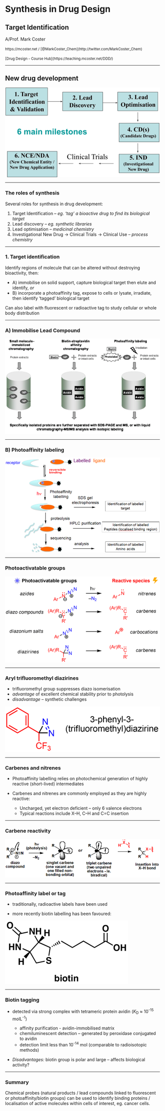 # Synthesis in Drug Design

## Target Identification

A/Prof. Mark Coster

<p>
<small>
https://mcoster.net / [@MarkCoster_Chem](http://twitter.com/MarkCoster_Chem)
</small>
</p>

<p>
<small>
[Drug Design - Course Hub](https://teaching.mcoster.net/DDD/)
</small>
</p>

---

## New drug development

![Drug discovery milestones](img/drug-discovery-milestones.png)

---

### The roles of synthesis

Several roles for synthesis in drug development:
1. Target Identification – _eg. ‘tag’ a bioactive drug to find its biological target_
2. Lead discovery – _eg. synthetic libraries_
3. Lead optimisation – _medicinal chemistry_
4. Investigational New Drug &rarr; Clinical Trials &rarr; Clinical Use – _process chemistry_

---

### 1. Target identification

Identify regions of molecule that can be altered without destroying bioactivity, then:
- A) immobilise on solid support, capture biological target then elute and identify, _or_
- B) incorporate a photoaffinity tag, expose to cells or lysate, irradiate, then identify ‘tagged’ biological target

Can also label with fluorescent or radioactive tag to study cellular or whole body distribution

---

### A) Immobilise Lead Compound

![Immobilisation of lead compound on a solid support](img/immobilised-leads.png)

---

### B) Photoaffinity labeling

![Photoaffinity labeling](img/photoaffinity-labeling.png)

---

### Photoactivatable groups

![Photoactivatable groups](img/photoactivatable-groups.png)

---

### Aryl trifluoromethyl diazirines

- trifluoromethyl group suppresses diazo isomerisation
- _advantage_ of excellent chemical stability prior to photolysis
- _disadvantage_ – synthetic challenges

![3-phenyl-3-(trifluoromethyl)diazirine](img/Ph-CF3-diazirine.png)

---

### Carbenes and nitrenes

- Photoaffinity labelling relies on photochemical generation of highly reactive (short-lived) intermediates

- Carbenes and nitrenes are commonly employed as they are highly reactive:
  - Uncharged, yet electron deficient – only 6 valence electrons
  - Typical reactions include X–H, C–H and C=C insertion


---

### Carbene reactivity

![Carbene reactivity](img/carbene-reactivity.png)


---

### Photoaffinity label or tag

- traditionally, radioactive labels have been used

- more recently biotin labelling has been favoured:

![biotin](img/biotin.png)

---

### Biotin tagging

- detected via strong complex with tetrameric protein avidin (_K_<sub>D</sub> ≈ 10<sup>-15</sup> molL<sup>-1</sup>)
  - affinity purification - avidin-immobilised matrix
  - chemiluminescent detection – generated by peroxidase conjugated to avidin
  - detection limit less than 10<sup>-14</sup> mol (comparable to radioisotopic methods)

- _Disadvantages:_ biotin group is polar and large – affects biological activity?

---

### Summary

Chemical probes (natural products / lead compounds linked to fluorescent or photoaffinity/biotin groups) can be used to identify binding proteins / localisation of active molecules within cells of interest, eg. cancer cells.
